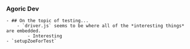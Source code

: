 ### Agoric Dev
	- ## On the topic of testing...
		- `driver.js` seems to be where all of the *interesting things* are embedded.
			- Interesting
	- `setupZoeForTest`